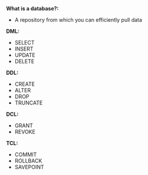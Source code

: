 **What is a database?:**

- A repository from which you can efficiently pull data

**DML:**

- SELECT
- INSERT
- UPDATE
- DELETE

**DDL:**

- CREATE
- ALTER
- DROP
- TRUNCATE

**DCL:**

- GRANT
- REVOKE

**TCL:**

- COMMIT
- ROLLBACK
- SAVEPOINT